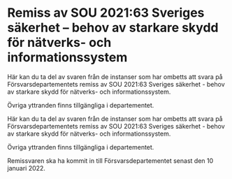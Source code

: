 # Remiss av SOU 2021:63 Sveriges säkerhet – behov av starkare skydd för nätverks- och informationssystem

Här kan du ta del av svaren från de instanser som har ombetts att svara på Försvarsdepartementets remiss av SOU 2021:63 Sveriges säkerhet - behov av starkare skydd för nätverks- och informationssystem.

Övriga yttranden finns tillgängliga i departementet.

Här kan du ta del av svaren från de instanser som har ombetts att svara på Försvarsdepartementets remiss av SOU 2021:63 Sveriges säkerhet - behov av starkare skydd för nätverks- och informationssystem.

Övriga yttranden finns tillgängliga i departementet.

Remissvaren ska ha kommit in till Försvarsdepartementet senast den 10 januari 2022.
